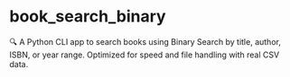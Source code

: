 # book_search_binary
🔍 A Python CLI app to search books using Binary Search by title, author, ISBN, or year range. Optimized for speed and file handling with real CSV data.
